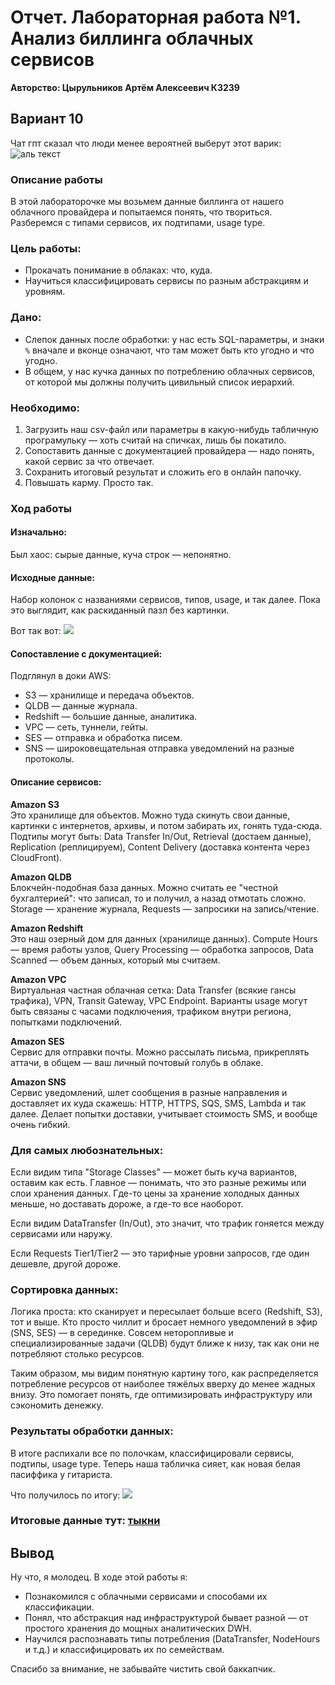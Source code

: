 # Отчет. Лабораторная работа №1. Анализ биллинга облачных сервисов

**Авторство: Цырульников Артём Алексеевич К3239**

## Вариант 10

Чат гпт сказал что люди менее вероятней выберут этот варик:
![аль текст](<CleanShot 2024-12-20 at 23.32.30@2x.png>)

### Описание работы

В этой лабораторочке мы возьмем данные биллинга от нашего облачного провайдера и попытаемся понять, что твориться. Разберемся с типами сервисов, их подтипами, usage type.

### Цель работы:

- Прокачать понимание в облаках: что, куда.
- Научиться классифицировать сервисы по разным абстракциям и уровням.

### Дано:

- Слепок данных после обработки: у нас есть SQL-параметры, и знаки `%` вначале и вконце означают, что там может быть кто угодно и что угодно.
- В общем, у нас кучка данных по потреблению облачных сервисов, от которой мы должны получить цивильный список иерархий.

### Необходимо:

1. Загрузить наш csv-файл или параметры в какую-нибудь табличную програмульку — хоть считай на спичках, лишь бы покатило.
2. Сопоставить данные с документацией провайдера — надо понять, какой сервис за что отвечает.
3. Сохранить итоговый результат и сложить его в онлайн папочку.
4. Повышать карму. Просто так.

### Ход работы

#### Изначально:

Был хаос: сырые данные, куча строк — непонятно.

#### Исходные данные:
Набор колонок с названиями сервисов, типов, usage, и так далее. Пока это выглядит, как раскиданный пазл без картинки.

Вот так вот: ![](<CleanShot 2024-12-26 at 04.14.28@2x.png>)

#### Сопоставление с документацией:

Подглянул в доки AWS:  
- S3 — хранилище и передача объектов.  
- QLDB — данные журнала.  
- Redshift — большие данные, аналитика.  
- VPC — сеть, туннели, гейты.  
- SES — отправка и обработка писем.  
- SNS — широковещательная отправка уведомлений на разные протоколы.

#### Описание сервисов:

**Amazon S3**  
Это хранилище для объектов. Можно туда скинуть свои данные, картинки с интернетов, архивы, и потом забирать их, гонять туда-сюда. Подтипы могут быть: Data Transfer In/Out, Retrieval (достаем данные), Replication (реплицируем), Content Delivery (доставка контента через CloudFront).

**Amazon QLDB**  
Блокчейн-подобная база данных. Можно считать ее "честной бухгалтерией": что записал, то и получил, а назад отмотать сложно. Storage — хранение журнала, Requests — запросики на запись/чтение.

**Amazon Redshift**  
Это наш озерный дом для данных (хранилище данных). Compute Hours — время работы узлов, Query Processing — обработка запросов, Data Scanned — объем данных, который мы считаем.

**Amazon VPC**  
Виртуальная частная облачная сетка: Data Transfer (всякие гансы трафика), VPN, Transit Gateway, VPC Endpoint. Варианты usage могут быть связаны с часами подключения, трафиком внутри региона, попытками подключений.

**Amazon SES**  
Сервис для отправки почты. Можно рассылать письма, прикреплять аттачи, в общем — ваш личный почтовый голубь в облаке. 

**Amazon SNS**  
Сервис уведомлений, шлет сообщения в разные направления и доставляет их куда скажешь: HTTP, HTTPS, SQS, SMS, Lambda и так далее. Делает попытки доставки, учитывает стоимость SMS, и вообще очень гибкий.

### Для самых любознательных:

Если видим типа "Storage Classes" — может быть куча вариантов, оставим как есть. Главное — понимать, что это разные режимы или слои хранения данных. Где-то цены за хранение холодных данных меньше, но доставать дороже, а где-то все наоборот. 

Если видим DataTransfer (In/Out), это значит, что трафик гоняется между сервисами или наружу. 

Если Requests Tier1/Tier2 — это тарифные уровни запросов, где один дешевле, другой дороже.

### Сортировка данных: 

Логика проста: кто сканирует и пересылает больше всего (Redshift, S3), тот и выше. Кто просто чиллит и бросает немного уведомлений в эфир (SNS, SES) — в серединке. Совсем неторопливые и специализированные задачи (QLDB) будут ближе к низу, так как они не потребляют столько ресурсов.

Таким образом, мы видим понятную картину того, как распределяется потребление ресурсов от наиболее тяжёлых вверху до менее жадных внизу. Это помогает понять, где оптимизировать инфраструктуру или сэкономить денежку.

### Результаты обработки данных:

В итоге распихали все по полочкам, классифицировали сервисы, подтипы, usage type. Теперь наша табличка сияет, как новая белая пасиффика у гитариста.

Что получилось по итогу: ![](<CleanShot 2024-12-26 at 04.20.14@2x.png>)

### Итоговые данные тут: [тыкни](https://docs.google.com/spreadsheets/d/1EY5MoFgG6Z7DntYVFE1A1ZmveN2zdG86iN6S-46PRHg/edit?usp=sharing)

## Вывод

Ну что, я молодец. В ходе этой работы я:
- Познакомился с облачными сервисами и способами их классификации.
- Понял, что абстракция над инфраструктурой бывает разной — от простого хранения до мощных аналитических DWH.
- Научился распознавать типы потребления (DataTransfer, NodeHours и т.д.) и классифицировать их по семействам.

Спасибо за внимание, не забывайте чистить свой баккапчик.
